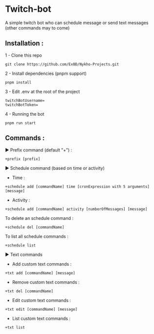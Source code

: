 # Twitch-bot
A simple twitch bot who can schedule message or send text messages (other commands may to come)

## Installation :
1 - Clone this repo
```
git clone https://github.com/Ex0D/Nykho-Projects.git
```
2 - Install dependencies (pnpm support)
```
pnpm install
```
3 - Edit .env at the root of the project
```
twitchBotUsername=
twitchBotToken=
```
4 - Running the bot
```
pnpm run start
```

## Commands :
► Prefix command (default "+") :
```
+prefix [prefix]
```

► Schedule command (based on time or activity)
- Time :
```
+schedule add [commandName] time [cronExpression with 5 arguments] [message]
```
- Activity :
```
+schedule add [commandName] activity [numberOfMessages] [message]
```

To delete an schedule command :
```
+schedule del [commandName]
```

To list all schedule commands :
```
+schedule list
```

► Text commands

- Add custom text commands :
```
+txt add [commandName] [message]
```
- Remove custom text commands :
```
+txt del [commandName]
```
- Edit custom text commands :
```
+txt edit [commandName] [message]
```
- List custom text commands :
```
+txt list
```